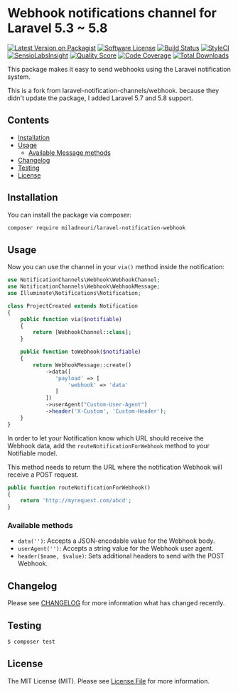# Webhook notifications channel for Laravel 5.3 ~ 5.8

[![Latest Version on Packagist](https://img.shields.io/packagist/v/miladnouri/laravel-notification-webhook.svg?style=flat-square)](https://packagist.org/packages/miladnouri/laravel-notification-webhook)
[![Software License](https://img.shields.io/badge/license-MIT-brightgreen.svg?style=flat-square)](LICENSE.md)
[![Build Status](https://img.shields.io/travis/miladnouri/laravel-notification-webhook/master.svg?style=flat-square)](https://travis-ci.org/miladnouri/laravel-notification-webhook)
[![StyleCI](https://styleci.io/repos/65685866/shield)](https://styleci.io/repos/65685866)
[![SensioLabsInsight](https://img.shields.io/sensiolabs/i/9015691f-130d-4fca-8710-72a010abc684.svg?style=flat-square)](https://insight.sensiolabs.com/projects/9015691f-130d-4fca-8710-72a010abc684)
[![Quality Score](https://img.shields.io/scrutinizer/g/miladnouri/laravel-notification-webhook.svg?style=flat-square)](https://scrutinizer-ci.com/g/miladnouri/laravel-notification-webhook)
[![Code Coverage](https://img.shields.io/scrutinizer/coverage/g/miladnouri/laravel-notification-webhook/master.svg?style=flat-square)](https://scrutinizer-ci.com/g/miladnouri/laravel-notification-webhook/?branch=master)
[![Total Downloads](https://img.shields.io/packagist/dt/miladnouri/laravel-notification-webhook.svg?style=flat-square)](https://packagist.org/packages/miladnouri/laravel-notification-webhook)

This package makes it easy to send webhooks using the Laravel notification system.

This is a fork from laravel-notification-channels/webhook. because they didn't update the package, I added Laravel 5.7 and 5.8 support.



## Contents

- [Installation](#installation)
- [Usage](#usage)
	- [Available Message methods](#available-message-methods)
- [Changelog](#changelog)
- [Testing](#testing)
- [License](#license)


## Installation

You can install the package via composer:

``` bash
composer require miladnouri/laravel-notification-webhook
```

## Usage

Now you can use the channel in your `via()` method inside the notification:

``` php
use NotificationChannels\Webhook\WebhookChannel;
use NotificationChannels\Webhook\WebhookMessage;
use Illuminate\Notifications\Notification;

class ProjectCreated extends Notification
{
    public function via($notifiable)
    {
        return [WebhookChannel::class];
    }

    public function toWebhook($notifiable)
    {
        return WebhookMessage::create()
            ->data([
               'payload' => [
                   'webhook' => 'data'
               ]
            ])
            ->userAgent("Custom-User-Agent")
            ->header('X-Custom', 'Custom-Header');
    }
}
```

In order to let your Notification know which URL should receive the Webhook data, add the `routeNotificationForWebhook` method to your Notifiable model.

This method needs to return the URL where the notification Webhook will receive a POST request.

```php
public function routeNotificationForWebhook()
{
    return 'http://myrequest.com/abcd';
}
```

### Available methods

- `data('')`: Accepts a JSON-encodable value for the Webhook body.
- `userAgent('')`: Accepts a string value for the Webhook user agent.
- `header($name, $value)`: Sets additional headers to send with the POST Webhook.


## Changelog

Please see [CHANGELOG](CHANGELOG.md) for more information what has changed recently.

## Testing

``` bash
$ composer test
```

## License

The MIT License (MIT). Please see [License File](LICENSE.md) for more information.
